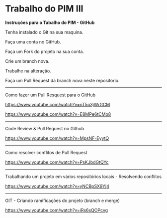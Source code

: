 # Trabalho do PIM III

**Instruções para o Tabalho do PIM - GitHub**

Tenha instalado o Git na sua maquina.

Faça uma conta no GitHub.


Faça um Fork do projeto na sua conta.

Crie um branch nova.

Trabalhe na alteração.

Faça um Pull Request da branch nova neste repositorio.


---

Como fazer um Pull Resquest para o GitHub

https://www.youtube.com/watch?v=nT5o3jWrGCM

https://www.youtube.com/watch?v=E8MPe6tCMo8

---

Code Review & Pull Request no Github

https://www.youtube.com/watch?v=MpsNF-EyytQ

---

Como resolver conflitos de Pull Request

https://www.youtube.com/watch?v=PsKJbdGtQYc

---

Trabalhando um projeto em vários repositórios locais - Resolvendo conflitos

https://www.youtube.com/watch?v=yNCBpSX9Yj4

---

GIT - Criando ramificações do projeto (branch e merge)

https://www.youtube.com/watch?v=iRs6sQOPcvg
